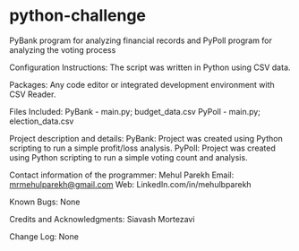 # python-challenge
PyBank program for analyzing financial records and PyPoll program for analyzing the voting process

Configuration Instructions: The script was written in Python using CSV data.

Packages: Any code editor or integrated development environment with CSV Reader.

Files Included:
PyBank - main.py; budget_data.csv
PyPoll - main.py; election_data.csv

Project description and details:
PyBank: Project was created using Python scripting to run a simple profit/loss analysis.
PyPoll: Project was created using Python scripting to run a simple voting count and analysis.

Contact information of the programmer: Mehul Parekh 
Email: mrmehulparekh@gmail.com 
Web: LinkedIn.com/in/mehulbparekh

Known Bugs: None

Credits and Acknowledgments: Siavash Mortezavi

Change Log: None
